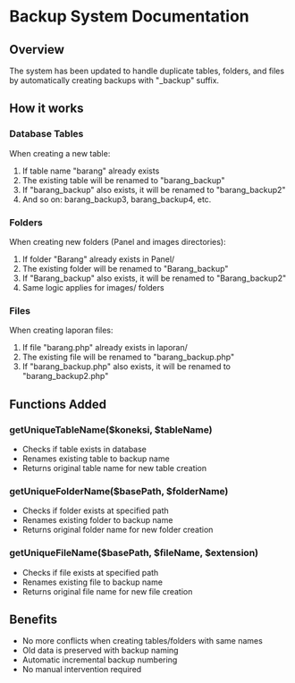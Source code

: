 # Backup System Documentation

## Overview
The system has been updated to handle duplicate tables, folders, and files by automatically creating backups with "_backup" suffix.

## How it works

### Database Tables
When creating a new table:
1. If table name "barang" already exists
2. The existing table will be renamed to "barang_backup"
3. If "barang_backup" also exists, it will be renamed to "barang_backup2"
4. And so on: barang_backup3, barang_backup4, etc.

### Folders
When creating new folders (Panel and images directories):
1. If folder "Barang" already exists in Panel/
2. The existing folder will be renamed to "Barang_backup"
3. If "Barang_backup" also exists, it will be renamed to "Barang_backup2"
4. Same logic applies for images/ folders

### Files
When creating laporan files:
1. If file "barang.php" already exists in laporan/
2. The existing file will be renamed to "barang_backup.php"
3. If "barang_backup.php" also exists, it will be renamed to "barang_backup2.php"

## Functions Added

### getUniqueTableName($koneksi, $tableName)
- Checks if table exists in database
- Renames existing table to backup name
- Returns original table name for new table creation

### getUniqueFolderName($basePath, $folderName)
- Checks if folder exists at specified path
- Renames existing folder to backup name
- Returns original folder name for new folder creation

### getUniqueFileName($basePath, $fileName, $extension)
- Checks if file exists at specified path
- Renames existing file to backup name
- Returns original file name for new file creation

## Benefits
- No more conflicts when creating tables/folders with same names
- Old data is preserved with backup naming
- Automatic incremental backup numbering
- No manual intervention required